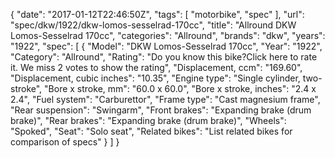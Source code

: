 {
    "date": "2017-01-12T22:46:50Z",
    "tags": [
        "motorbike",
        "spec"
    ],
    "url": "spec\/dkw\/1922\/dkw-lomos-sesselrad-170cc",
    "title": "Allround DKW Lomos-Sesselrad 170cc",
    "categories": "Allround",
    "brands": "dkw",
    "years": "1922",
    "spec": [
        {
            "Model": "DKW Lomos-Sesselrad 170cc",
            "Year": "1922",
            "Category": "Allround",
            "Rating": "Do you know this bike?Click here to rate it. We miss 2 votes to show the rating",
            "Displacement, ccm": "169.60",
            "Displacement, cubic inches": "10.35",
            "Engine type": "Single cylinder, two-stroke",
            "Bore x stroke, mm": "60.0 x 60.0",
            "Bore x stroke, inches": "2.4 x 2.4",
            "Fuel system": "Carburettor",
            "Frame type": "Cast magnesium frame",
            "Rear suspension": "Swingarm",
            "Front brakes": "Expanding brake (drum brake)",
            "Rear brakes": "Expanding brake (drum brake)",
            "Wheels": "Spoked",
            "Seat": "Solo seat",
            "Related bikes": "List related bikes for comparison of specs"
        }
    ]
}